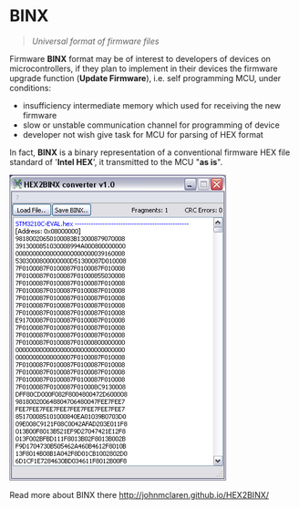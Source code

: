 # BINX
> _Universal format of firmware files_ 

Firmware **BINX** format may be of interest to developers of devices on microcontrollers, if they plan to implement in their devices the firmware upgrade function (**Update Firmware**), i.e. self programming MCU, under conditions:
* insufficiency intermediate memory which used for receiving the new firmware
* slow or unstable communication channel for programming of device
* developer not wish give task for MCU for parsing of HEX format

In fact, **BINX** is a binary representation of a conventional firmware HEX file standard of '**Intel HEX**', 
it transmitted to the MCU "**as is**".

![hex2binx_screenshot](https://raw.githubusercontent.com/JohnMcLaren/HEX2BINX/master/img/hex2binx_screenshot.png)

Read more about BINX there http://johnmclaren.github.io/HEX2BINX/
